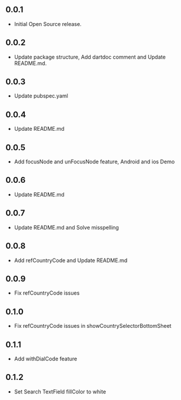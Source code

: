 ## 0.0.1

* Initial Open Source release.

## 0.0.2

* Update package structure, Add dartdoc comment and Update README.md.

## 0.0.3

* Update pubspec.yaml

## 0.0.4

* Update README.md

## 0.0.5

* Add focusNode and unFocusNode feature, Android and ios Demo

## 0.0.6

* Update README.md

## 0.0.7

* Update README.md and Solve misspelling

## 0.0.8

* Add refCountryCode and Update README.md

## 0.0.9

* Fix refCountryCode issues

## 0.1.0

* Fix refCountryCode issues in showCountrySelectorBottomSheet

## 0.1.1

* Add withDialCode feature

## 0.1.2

* Set Search TextField fillColor to white